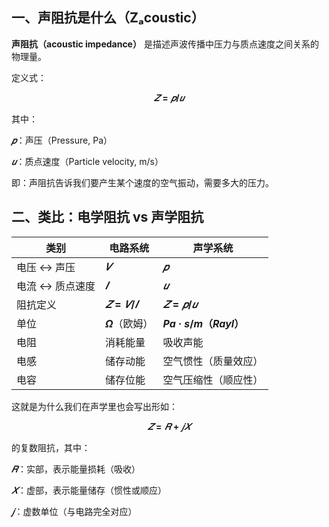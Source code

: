 ## 一、声阻抗是什么（Zₐcoustic）

**声阻抗（acoustic impedance）** 是描述声波传播中压力与质点速度之间关系的物理量。

定义式：

**$$ 𝑍 = 𝑝 / 𝑢 $$**

其中：

**$𝑝$**：声压（Pressure, Pa）

**$𝑢$**：质点速度（Particle velocity, m/s）

即：声阻抗告诉我们要产生某个速度的空气振动，需要多大的压力。

## 二、类比：电学阻抗 vs 声学阻抗
|类别 | 电路系统	| 声学系统 |
| --- | --- | --- |
| 电压 ↔ 声压 | **$𝑉$** | **$𝑝$** |
| 电流 ↔ 质点速度 | **$𝐼$** | **$𝑢$** |
| 阻抗定义 | **$𝑍=𝑉/𝐼$** | **$𝑍=𝑝/𝑢$** |
| 单位 |	**$Ω$**（欧姆）|	**$Pa·s/m（Rayl）$** |
| 电阻	| 消耗能量	| 吸收声能 |
| 电感	| 储存动能	| 空气惯性（质量效应） |
| 电容	| 储存位能	| 空气压缩性（顺应性） |

这就是为什么我们在声学里也会写出形如：

**$$ 𝑍=𝑅+𝑗𝑋 $$**

的复数阻抗，其中：

**$𝑅$**：实部，表示能量损耗（吸收）

**$𝑋$**：虚部，表示能量储存（惯性或顺应）

**$𝑗$**：虚数单位（与电路完全对应）
